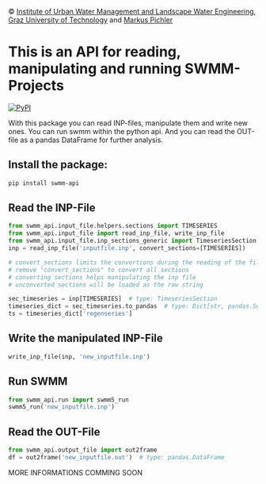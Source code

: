 © [Institute of Urban Water Management and Landscape Water Engineering](https://www.sww.tugraz.at), [Graz University of Technology](https://www.tugraz.at/home/) and [Markus Pichler](mailto:markus.pichler@tugraz.at)

# This is an API for reading, manipulating and running SWMM-Projects

[![PyPI](https://img.shields.io/pypi/v/swmm-api.svg)](https://pypi.python.org/pypi/swmm-api)

With this package you can read INP-files, manipulate them and write new ones.
You can run swmm within the python api.
And you can read the OUT-file as a pandas DataFrame for further analysis.


## Install the package:
```bash
pip install swmm-api
```

## Read the INP-File
```python
from swmm_api.input_file.helpers.sections import TIMESERIES
from swmm_api.input_file import read_inp_file, write_inp_file
from swmm_api.input_file.inp_sections_generic import TimeseriesSection
inp = read_inp_file('inputfile.inp', convert_sections=[TIMESERIES])

# convert_sections limits the convertions during the reading of the file to the following section
# remove "convert_sections" to convert all sections 
# converting sections helps manipulating the inp file
# unconverted sections will be loaded as the raw string

sec_timeseries = inp[TIMESERIES]  # type: TimeseriesSection
timeseries_dict = sec_timeseries.to_pandas  # type: Dict[str, pandas.Series]
ts = timeseries_dict['regenseries']
```

## Write the manipulated INP-File
```python
write_inp_file(inp, 'new_inputfile.inp')
```


## Run SWMM
```python
from swmm_api.run import swmm5_run
swmm5_run('new_inputfile.inp')
```

## Read the OUT-File
```python
from swmm_api.output_file import out2frame
df = out2frame('new_inputfile.out')  # type: pandas.DataFrame
```


MORE INFORMATIONS COMMING SOON
